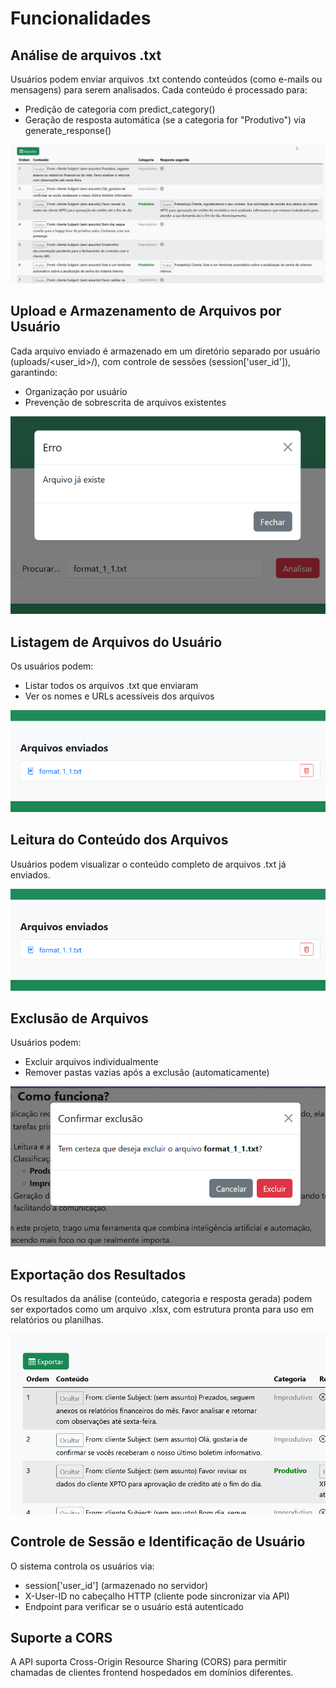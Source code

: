 # Funcionalidades
## Análise de arquivos .txt
Usuários podem enviar arquivos .txt contendo conteúdos (como e-mails ou mensagens) para serem analisados.
Cada conteúdo é processado para:
- Predição de categoria com predict_category()
- Geração de resposta automática (se a categoria for "Produtivo") via generate_response()

![Funcionalidade](./docs/screenshots/f1.png)

## Upload e Armazenamento de Arquivos por Usuário
Cada arquivo enviado é armazenado em um diretório separado por usuário (uploads/<user_id>/), com controle de sessões (session['user_id']), garantindo:
- Organização por usuário
- Prevenção de sobrescrita de arquivos existentes

![Funcionalidade](./docs/screenshots/f2.png)

## Listagem de Arquivos do Usuário
Os usuários podem:
- Listar todos os arquivos .txt que enviaram
- Ver os nomes e URLs acessíveis dos arquivos

![Funcionalidade](./docs/screenshots/f3.png)

## Leitura do Conteúdo dos Arquivos
Usuários podem visualizar o conteúdo completo de arquivos .txt já enviados.

![Funcionalidade](./docs/screenshots/f3.png)

## Exclusão de Arquivos
Usuários podem:
- Excluir arquivos individualmente
- Remover pastas vazias após a exclusão (automaticamente)

![Funcionalidade](./docs/screenshots/f4.png)

## Exportação dos Resultados
Os resultados da análise (conteúdo, categoria e resposta gerada) podem ser exportados como um arquivo .xlsx, com estrutura pronta para uso em relatórios ou planilhas.

![Funcionalidade](./docs/screenshots/f5.png)

## Controle de Sessão e Identificação de Usuário
O sistema controla os usuários via:

- session['user_id'] (armazenado no servidor)
- X-User-ID no cabeçalho HTTP (cliente pode sincronizar via API)
- Endpoint para verificar se o usuário está autenticado

## Suporte a CORS
A API suporta Cross-Origin Resource Sharing (CORS) para permitir chamadas de clientes frontend hospedados em domínios diferentes.